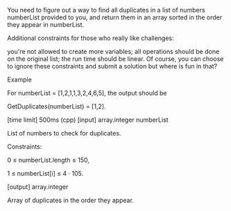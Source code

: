 You need to figure out a way to find all duplicates in a list of numbers numberList provided to you, and return them in an array sorted in the order they appear in numberList.

Additional constraints for those who really like challenges:

you're not allowed to create more variables;
all operations should be done on the original list;
the run time should be linear.
Of course, you can choose to ignore these constraints and submit a solution but where is fun in that?

Example

For numberList = [1,2,1,1,3,2,4,6,5], the output should be

GetDuplicates(numberList) = [1,2].

[time limit] 500ms (cpp)
[input] array.integer numberList

List of numbers to check for duplicates.

Constraints:

0 ≤ numberList.length ≤ 150,

1 ≤ numberList[i] ≤ 4 · 105.

[output] array.integer

Array of duplicates in the order they appear.
